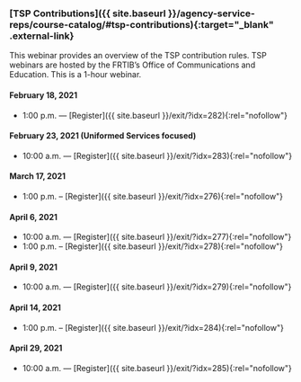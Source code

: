 ### [TSP Contributions]({{ site.baseurl }}/agency-service-reps/course-catalog/#tsp-contributions){:target="\_blank" .external-link}

This webinar provides an overview of the TSP contribution rules. TSP webinars are hosted by the FRTIB’s Office of Communications and Education. This is a 1-hour webinar.

#### February 18, 2021

- 1:00 p.m. — [Register]({{ site.baseurl }}/exit/?idx=282){:rel="nofollow"}

#### February 23, 2021 (Uniformed Services focused)

- 10:00 a.m. — [Register]({{ site.baseurl }}/exit/?idx=283){:rel="nofollow"}

#### March 17, 2021

- 1:00 p.m. – [Register]({{ site.baseurl }}/exit/?idx=276){:rel="nofollow"}

#### April 6, 2021

- 10:00 a.m. — [Register]({{ site.baseurl }}/exit/?idx=277){:rel="nofollow"}
- 1:00 p.m. – [Register]({{ site.baseurl }}/exit/?idx=278){:rel="nofollow"}

#### April 9, 2021

- 10:00 a.m. — [Register]({{ site.baseurl }}/exit/?idx=279){:rel="nofollow"}

#### April 14, 2021

- 1:00 p.m. – [Register]({{ site.baseurl }}/exit/?idx=284){:rel="nofollow"}

#### April 29, 2021

- 10:00 a.m. — [Register]({{ site.baseurl }}/exit/?idx=285){:rel="nofollow"}
